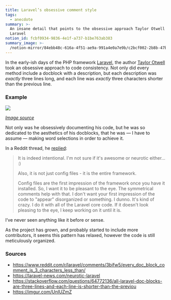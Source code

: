 ```yaml
---
title: Laravel’s obsessive comment style
tags:
  - anecdote
summary: >-
  An insane detail that points to the obsessive approach Taylor Otwell took with
  Laravel
notion_id: fcbf0934-9836-4e1f-a737-b1be763ab383
summary_image: >-
  /notion-mirror/84ebb48c-616a-4f51-ae9a-991a4e0a7e9b/c2bcf002-2b8b-47b2-8f0c-6d726fa216c1/undefined_-_Imgur.png
---
```

In the early-ish days of the PHP framework [Laravel](https://laravel.com/), the author [Taylor Otwell](https://github.com/taylorotwell) took an obsessive approach to code consistency. Not only did every method include a docblock with a description, but each description was _exactly_ three lines long, and each line was _exactly_ three characters shorter than the previous line.

### Example

![](/notion-mirror/84ebb48c-616a-4f51-ae9a-991a4e0a7e9b/c2bcf002-2b8b-47b2-8f0c-6d726fa216c1/undefined_-_Imgur.png)

[_Image source_](https://imgur.com/UnIUZmZ)

Not only was he obsessively documenting his code, but he was so dedicated to the aesthetics of his docblocks, that he was — I have to assume — making word selections in order to achieve it.

In a Reddit thread, he [replied](https://www.reddit.com/r/laravel/comments/20ovey/comment/cg5w2x6/?utm_source=reddit\&utm_medium=web2x\&context=3):

> It is indeed intentional. I'm not sure if it's awesome or neurotic either... :)
>
> Also, it is not just config files - it is the entire framework.
>
> Config files are the first impression of the framework once you have it installed. So, I want it to be pleasant to the eye. The symmetrical comments help with that. I don't want your first impression of the code to "appear" disorganized or something. I dunno. It's kind of crazy. I do it with all of the Laravel core code. If it doesn't look pleasing to the eye, I keep working on it until it is.

I’ve never seen anything like it before or sense.

As the project has grown, and probably started to include more contributors, it seems this pattern has relaxed, however the code is still meticulously organized.

### Sources

- <https://www.reddit.com/r/laravel/comments/3bifw5/every_doc_block_comment_is_3_characters_less_than/>
- <https://laravel-news.com/neurotic-laravel>
- <https://stackoverflow.com/questions/64772136/all-laravel-doc-blocks-are-three-lines-and-each-line-is-shorter-than-the-previou>
- <https://imgur.com/UnIUZmZ>

